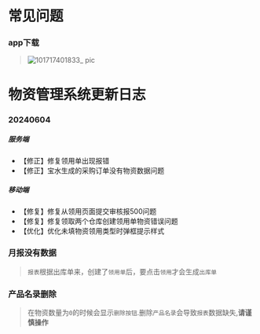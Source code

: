 

# 常见问题

### app下载

> ![101717401833_ pic](https://github.com/zhenyitech/baps/assets/6236022/a09a5480-06ed-4f11-8391-85d114d8197e)



# 物资管理系统更新日志

### 20240604

##### 服务端
- 【修正】修复领用单出现报错
- 【修正】宝水生成的采购订单没有物资数据问题

##### 移动端
- 【修复】修复从领用页面提交审核报500问题
- 【修复】修复领取两个仓库创建领用单物资错误问题
- 【优化】优化未填物资领用类型时弹框提示样式

### 月报没有数据

> `报表`根据出库单来，创建了`领用单`后，要点击`领用`才会生成`出库单`


### 产品名录删除

> 在物资数量为`0`的时候会显示`删除按钮`.删除`产品名录`会导致`报表`数据缺失,**请谨慎操作**
